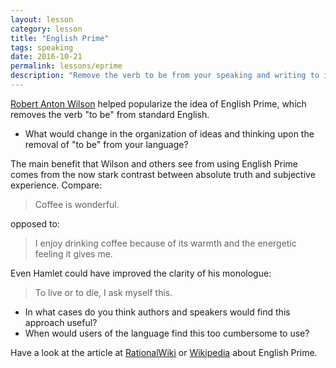 ```yaml
---
layout: lesson
category: lesson
title: "English Prime"
tags: speaking
date: 2016-10-21
permalink: lessons/eprime
description: "Remove the verb to be from your speaking and writing to improve clarity"
---
```

[Robert Anton Wilson](https://en.wikipedia.org/wiki/Robert_Anton_Wilson) helped popularize the idea of English Prime, which removes the verb "to be" from standard English.

- What would change in the organization of ideas and thinking upon the removal of "to be" from your language?

The main benefit that Wilson and others see from using English Prime comes from the now stark contrast between absolute truth and subjective experience. Compare:  
<blockquote>Coffee is wonderful.</blockquote> 
opposed to:   
<blockquote>I enjoy drinking coffee because of its warmth and the energetic feeling it gives me.</blockquote> 

Even Hamlet could have improved the clarity of his monologue:
<blockquote>To live or to die,
I ask myself this.</blockquote>

- In what cases do you think authors and speakers would find this approach useful?
- When would users of the language find this too cumbersome to use? 

Have a look at the article at [RationalWiki](http://rationalwiki.org/wiki/E-Prime) or [Wikipedia](https://en.wikipedia.org/wiki/E-Prime) about English Prime.